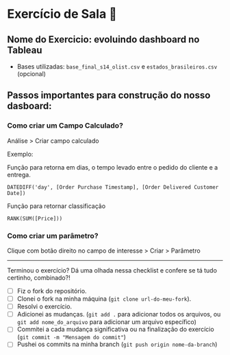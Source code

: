 # Exercício de Sala 🏫  

## Nome do Exercicio: evoluindo dashboard no Tableau
- Bases utilizadas: `base_final_s14_olist.csv` e `estados_brasileiros.csv` (opcional)

## Passos importantes para construção do nosso dasboard:

### Como criar um Campo Calculado?
Análise > Criar campo calculado

Exemplo:

Função para retorna em dias, o tempo levado entre o pedido do cliente e a entrega.


`DATEDIFF('day', [Order Purchase Timestamp], [Order Delivered Customer Date])`

Função para retornar classificação


`RANK(SUM([Price]))`

### Como criar um parâmetro? 
 Clique com botão direito no campo de interesse > Criar > Parâmetro 



---

Terminou o exercício? Dá uma olhada nessa checklist e confere se tá tudo certinho, combinado?!

- [ ] Fiz o fork do repositório.
- [ ] Clonei o fork na minha máquina (`git clone url-do-meu-fork`).
- [ ] Resolvi o exercício.
- [ ] Adicionei as mudanças. (`git add .` para adicionar todos os arquivos, ou `git add nome_do_arquivo` para adicionar um arquivo específico)
- [ ] Commitei a cada mudança significativa ou na finalização do exercício (`git commit -m "Mensagem do commit"`)
- [ ] Pushei os commits na minha branch (`git push origin nome-da-branch`)
